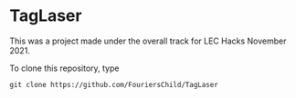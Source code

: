 # TagLaser

This was a project made under the overall track for LEC Hacks November 2021.

To clone this repository, type
```
git clone https://github.com/FouriersChild/TagLaser
```
